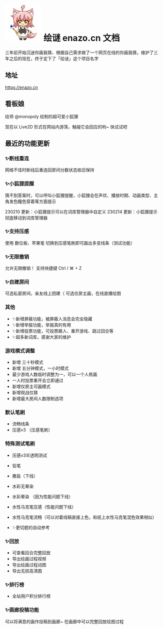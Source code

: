 

# <img src="images/tail.gif" alt="绘谜" style="width: 120px"> 绘谜 enazo.cn 文档

三年前开始沉迷你画我猜、根据自己需求做了一个网页在线的你画我猜，维护了三年之后的现在，终于定下了「绘谜」这个项目名字

## 地址 
https://enazo.cn

## 看板娘
绘师 @monopoly 绘制的超可爱小狐狸

现在以 Live2D 形式在网站内游荡，触碰它会回应的哟~ 快试试吧


## 最近的功能更新

### ✨断线重连
网络不佳时断线后重连回房间分数状态依旧保持

### ✨小狐狸提醒
猜不到答案时，可以呼叫小狐狸提醒，小狐狸会在声优、播放时期、动画类型、主角发色瞳色穿着等方面提示

230210 更新：小狐狸提示可以在词库管理器中自定义
230214 更新：小狐狸提示彻底移动到词库管理器
### ✨支持压感
使用 数位板、苹果笔 切换到压感笔刷即可画出多变线条（测试功能）

### ✨无限撤销
允许无限撤销！ 支持快捷键 Ctrl / ⌘ + Z

### ✨自建房间
可选私密房间，亲友线上团建（
可选仅房主画，在线直播绘图

### 其他

 - ✨新增屏蔽功能，被屏蔽人消息会完全隐藏
 - ✨新增举报功能，举报真的有用
 - ✨新增投票功能，可投票踢人、重开游戏、跳过回合等
 - ✨超多新词库，感谢大家的维护

### 游戏模式调整
 - 新增 三十秒模式
 - 新增 五分钟模式，一小时模式
 - 最少游戏人数临时调整为一，可以一个人练画
 - 一人时投票重开会立即通过
 - 新增仅房主可画模式
 - 新增观战仅猜
 - 新增最大房间人数限制选项

### 默认笔刷
 - 流畅线条
 - 压感v3 （压感笔刷）

### 特殊测试笔刷
 - 压感v3半透明测试
 - 铅笔
 - 撒盐（下线）
 - 水彩无晕染
 - 水彩晕染 （因为性能问题下线）
 - 水性马克笔压感（性能问题下线）
 - 水性马克笔流畅（可以对着线稿直接上色，和纸上水性马克笔混色效果相似）


 - ✨更切题的自动参考

### ✨回放
 - 可查看回合完整回放
 - 导出绘画过程视频
 - 导出绘画过程动图
 - 导出无损高清图


### ✨排行榜
 - 全站用户积分排行榜


### ✨画廊投稿功能
可以将满意的画作投稿到画廊~
在画廊中可以完整回放绘图过程
